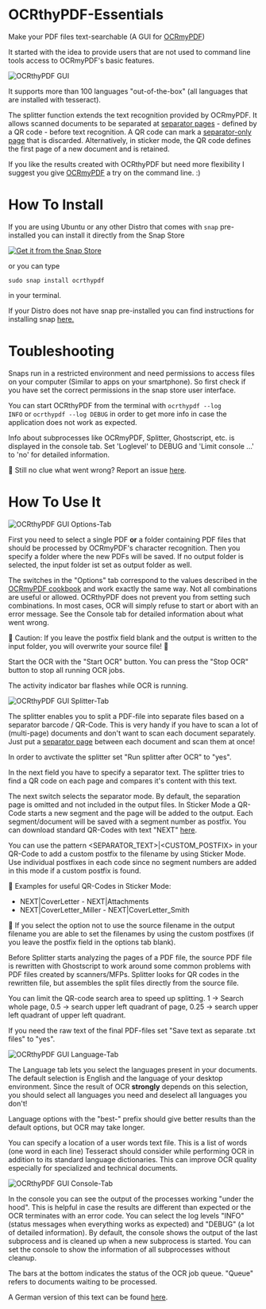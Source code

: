 # OCRthyPDF-Essentials
Make your PDF files text-searchable (A GUI for [OCRmyPDF](https://github.com/jbarlow83/OCRmyPDF/))

It started with the idea to provide users that are not used to command line tools access to OCRmyPDF's basic features.  

![OCRthyPDF GUI](https://raw.githubusercontent.com/digidigital/OCRthyPDF-Essentials/main/screenshots/1.png)

It supports more than 100 languages "out-of-the-box" (all languages that are installed with tesseract).

The splitter function extends the text recognition provided by OCRmyPDF. It allows scanned documents to be separated at [separator pages](https://github.com/digidigital/OCRthyPDF-Essentials/blob/main/testing/Separator.pdf) - defined by a QR code - before text recognition. A QR code can mark a [separator-only page](https://github.com/digidigital/OCRthyPDF-Essentials/blob/main/testing/Separator.pdf) that is discarded. Alternatively, in sticker mode, the QR code defines the first page of a new document and is retained.

If you like the results created with OCRthyPDF but need more flexibility I suggest you give [OCRmyPDF](https://github.com/jbarlow83/OCRmyPDF/) a try on the command line. :)

# How To Install
If you are using Ubuntu or any other Distro that comes with <code>snap</code> pre-installed you can install it directly from the Snap Store 

[![Get it from the Snap Store](https://snapcraft.io/static/images/badges/en/snap-store-black.svg)](https://snapcraft.io/ocrthypdf)

or you can type

<code>sudo snap install ocrthypdf</code> 

in your terminal.

If your Distro does not have snap pre-installed you can find instructions for installing snap [here.](https://snapcraft.io/docs/installing-snapd)

# Toubleshooting
Snaps run in a restricted environment and need permissions to access files on your computer (Similar to apps on your smartphone). So first check if you have set the correct permissions in the snap store user interface.

You can start OCRthyPDF from the terminal with
<code>ocrthypdf --log INFO</code>
or
<code>ocrthypdf --log DEBUG</code> 
in order to get more info in case the application does not work as expected.

Info about subprocesses like OCRmyPDF, Splitter, Ghostscript, etc. is displayed in the console tab. Set 'Loglevel' to DEBUG and 'Limit console ...' to 'no' for detailed information. 

:pushpin: Still no clue what went wrong? Report an issue [here](https://github.com/digidigital/OCRthyPDF-Essentials/issues).

# How To Use It
![OCRthyPDF GUI Options-Tab](https://raw.githubusercontent.com/digidigital/OCRthyPDF-Essentials/main/screenshots/1.png)

First you need to select a single PDF **or** a folder containing PDF files that should be processed by OCRmyPDF's character recognition. Then you specify a folder where the new PDFs will be saved. If no output folder is selected, the input folder ist set as output folder as well.

The switches in the "Options" tab correspond to the values described in the [OCRmyPDF cookbook](https://ocrmypdf.readthedocs.io/en/v12.3.3/cookbook.html) and work exactly the same way. Not all combinations are useful or allowed. OCRthyPDF does not prevent you from setting such combinations. In most cases, OCR will simply refuse to start or abort with an error message. See the Console tab for detailed information about what went wrong. 

:pushpin: Caution: If you leave the postfix field blank and the output is written to the input folder, you will overwrite your source file! :facepalm:

Start the OCR with the "Start OCR" button. You can press the "Stop OCR" button to stop all running OCR jobs.

The activity indicator bar flashes while OCR is running.

![OCRthyPDF GUI Splitter-Tab](https://raw.githubusercontent.com/digidigital/OCRthyPDF-Essentials/main/screenshots/2.png)

The splitter enables you to split a PDF-file into separate files based on a separator barcode / QR-Code. This is very handy if you have to scan a lot of (multi-page) documents and don't want to scan each document separately. Just put a [separator page](https://github.com/digidigital/OCRthyPDF-Essentials/blob/main/testing/Separator.pdf) between each document and scan them at once! 

In order to avctivate the splitter set "Run splitter after OCR" to "yes".

In the next field you have to specify a separator text. The splitter tries to find a QR code on each page and compares it's content with this text. 

The next switch selects the separator mode. By default, the separation page is omitted and not included in the output files. In Sticker Mode
a QR-Code starts a new segment and the page will be added to the output. Each segment/document will be saved with a segment number as postfix.
You can download standard QR-Codes with text "NEXT" [here](https://github.com/digidigital/OCRthyPDF-Essentials/raw/main/testing/barcodesQR.zip).

You can use the pattern <SEPARATOR_TEXT>|<CUSTOM_POSTFIX> in your QR-Code to add a custom postfix to the filename by using Sticker Mode. Use individual 
postfixes in each code since no segment numbers are added in this mode if a custom postfix is found. 

:pushpin: Examples for useful QR-Codes in Sticker Mode:
- NEXT|CoverLetter - NEXT|Attachments 
- NEXT|CoverLetter_Miller - NEXT|CoverLetter_Smith

:pushpin: If you select the option not to use the source filename in the output filename you are able to set the filenames by using the custom postfixes (if you leave the postfix field in the options tab blank). 

Before Splitter starts analyzing the pages of a PDF file, the source PDF file is rewritten with Ghostscript to work around some common problems with PDF files created by scanners/MFPs. Splitter looks for QR codes in the rewritten file, but assembles the split files directly from the source file. 

You can limit the QR-code search area to speed up splitting. 1 -> Search whole page, 0.5 -> search upper left quadrant of page, 0.25 -> search upper left quadrant of upper left quadrant.

If you need the raw text of the final PDF-files set "Save text as separate .txt files" to "yes". 

![OCRthyPDF GUI Language-Tab](https://raw.githubusercontent.com/digidigital/OCRthyPDF-Essentials/main/screenshots/3.png)

The Language tab lets you select the languages present in your documents. The default selection is English and the language of your desktop environment. Since the result of OCR **strongly** depends on this selection, you should select all languages you need and deselect all languages you don't! 

Language options with the "best-" prefix should give better results than the default options, but OCR may take longer. 

You can specify a location of a user words text file. This is a list of words (one word in each line) Tesseract should consider while performing OCR in addition to its standard language dictionaries. This can improve OCR quality especially for specialized and technical documents.

![OCRthyPDF GUI Console-Tab](https://raw.githubusercontent.com/digidigital/OCRthyPDF-Essentials/main/screenshots/4.png)

In the console you can see the output of the processes working "under the hood". This is helpful in case the results are different than expected or the OCR terminates with an error code. You can select the log levels "INFO" (status messages when everything works as expected) and "DEBUG" (a lot of detailed information). By default, the console shows the output of the last subprocess and is cleaned up when a new subprocess is started. You can set the console to show the information of all subprocesses without cleanup.

The bars at the bottom indicates the status of the OCR job queue. "Queue" refers to documents waiting to be processed.    

A German version of this text can be found [here](https://github.com/digidigital/OCRthyPDF-Essentials/blob/main/README_deutsch.md).

